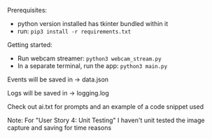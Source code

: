 Prerequisites:
 - python version installed has tkinter bundled within it
 - run: `pip3 install -r requirements.txt`

Getting started:
 - Run webcam streamer: `python3 webcam_stream.py`
 - In a separate terminal, run the app: `python3 main.py`

Events will be saved in -> data.json

Logs will be saved in -> logging.log

Check out ai.txt for prompts and an example of a code snippet used

Note:
For "User Story 4: Unit Testing" I haven't unit tested the image capture and saving for time reasons
